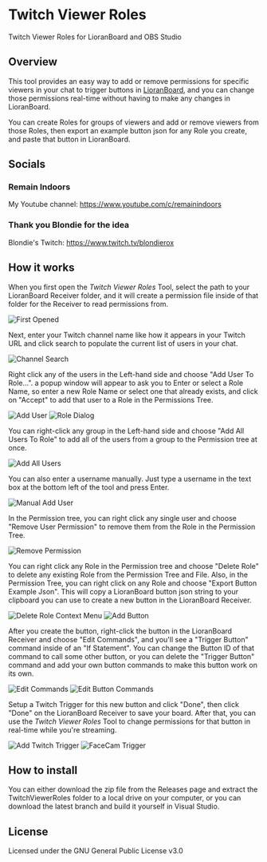 # Twitch Viewer Roles
Twitch Viewer Roles for LioranBoard and OBS Studio

## Overview

This tool provides an easy way to add or remove permissions for specific viewers in your chat to trigger buttons in [LioranBoard](https://obsproject.com/forum/resources/lioranboard-stream-deck-animator.862/), and you can change those permissions real-time without having to make any changes in LioranBoard. 

You can create Roles for groups of viewers and add or remove viewers from those Roles, then export an example button json for any Role you create, and paste that button in LioranBoard.

## Socials

### Remain Indoors

My Youtube channel: https://www.youtube.com/c/remainindoors

### Thank you Blondie for the idea

Blondie's Twitch: https://www.twitch.tv/blondierox

## How it works
When you first open the *Twitch Viewer Roles* Tool, select the path to your LioranBoard Receiver folder, and it will create a permission file inside of that folder for the Receiver to read permissions from.

![First Opened](https://www.remainindoors.com/TVR_Pics/FirstOpened.jpg)

Next, enter your Twitch channel name like how it appears in your Twitch URL and click search to populate the current list of users in your chat.

![Channel Search](https://www.remainindoors.com/TVR_Pics/ChannelSearch.jpg)

Right click any of the users in the Left-hand side and choose "Add User To Role...". a popup window will appear to ask you to Enter or select a Role Name, so enter a new Role Name or select one that already exists, and click on "Accept" to add that user to a Role in the Permissions Tree.

![Add User](https://www.remainindoors.com/TVR_Pics/AddUser.jpg)
![Role Dialog](https://www.remainindoors.com/TVR_Pics/UserRoleDialog.jpg)

You can right-click any group in the Left-hand side and choose "Add All Users To Role" to add all of the users from a group to the Permission tree at once.

![Add All Users](https://www.remainindoors.com/TVR_Pics/AddAllUsers.jpg)

You can also enter a username manually. Just type a username in the text box at the bottom left of the tool and press Enter.

![Manual Add User](https://www.remainindoors.com/TVR_Pics/ManualAddUser.jpg)

In the Permission tree, you can right click any single user and choose "Remove User Permission" to remove them from the Role in the Permission Tree.

![Remove Permission](https://www.remainindoors.com/TVR_Pics/RemoveUser.jpg)

You can right click any Role in the Permission tree and choose "Delete Role" to delete any existing Role from the Permission Tree and File.  Also, in the Permission Tree, you can right click on any Role and choose "Export Button Example Json". This will copy a LioranBoard button json string to your clipboard you can use to create a new button in the LioranBoard Receiver.

![Delete Role Context Menu](https://www.remainindoors.com/TVR_Pics/DeleteRole.jpg)
![Add Button](https://www.remainindoors.com/TVR_Pics/ImportJson.jpg)

After you create the button, right-click the button in the LioranBoard Receiver and choose "Edit Commands", and you'll see a "Trigger Button" command inside of an "If Statement".  You can change the Button ID of that command to call some other button, or you can delete the "Trigger Button" command and add your own button commands to make this button work on its own.

![Edit Commands](https://www.remainindoors.com/TVR_Pics/EditCommands.jpg)
![Edit Button Commands](https://www.remainindoors.com/TVR_Pics/EditButtonCommands.jpg)

Setup a Twitch Trigger for this new button and click "Done", then click "Done" on the LioranBoard Receiver to save your board. After that, you can use the *Twitch Viewer Roles* Tool to change permissions for that button in real-time while you're streaming.

![Add Twitch Trigger](https://www.remainindoors.com/TVR_Pics/AddTwitchTrigger.jpg)
![FaceCam Trigger](https://www.remainindoors.com/TVR_Pics/FaceCamTrigger.jpg)

## How to install
You can either download the zip file from the Releases page and extract the TwitchViewerRoles folder to a local drive on your computer, or you can download the latest branch and build it yourself in Visual Studio.

## License
Licensed under the GNU General Public License v3.0
